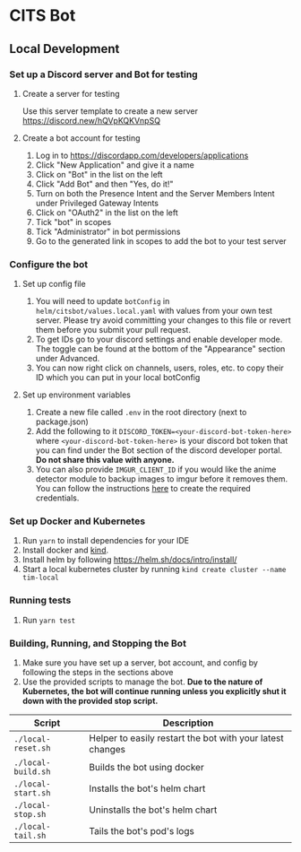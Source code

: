 # CITS Bot

## Local Development

### Set up a Discord server and Bot for testing

1. Create a server for testing

    Use this server template to create a new server https://discord.new/hQVpKQKVnpSQ

2. Create a bot account for testing

    1. Log in to https://discordapp.com/developers/applications
    2. Click "New Application" and give it a name
    3. Click on "Bot" in the list on the left
    4. Click "Add Bot" and then "Yes, do it!"
    5. Turn on both the Presence Intent and the Server Members Intent under Privileged Gateway Intents
    6. Click on "OAuth2" in the list on the left
    7. Tick "bot" in scopes
    8. Tick "Administrator" in bot permissions
    9. Go to the generated link in scopes to add the bot to your test server

### Configure the bot

1. Set up config file

    1. You will need to update `botConfig` in `helm/citsbot/values.local.yaml` with values from your own test server. Please try avoid committing your changes to this file or revert them before you submit your pull request.
    2. To get IDs go to your discord settings and enable developer mode. The toggle can be found at the bottom of the "Appearance" section under Advanced.
    3. You can now right click on channels, users, roles, etc. to copy their ID which you can put in your local botConfig

2. Set up environment variables

    1. Create a new file called `.env` in the root directory (next to package.json)
    2. Add the following to it `DISCORD_TOKEN=<your-discord-bot-token-here>` where `<your-discord-bot-token-here>` is your discord bot token that you can find under the Bot section of the discord developer portal. **Do not share this value with anyone.**
    3. You can also provide `IMGUR_CLIENT_ID` if you would like the anime detector module to backup images to imgur before it removes them. You can follow the instructions [here](https://api.imgur.com/oauth2/addclient) to create the required credentials.

### Set up Docker and Kubernetes

1. Run `yarn` to install dependencies for your IDE
2. Install docker and [kind](https://kind.sigs.k8s.io/docs/user/quick-start).
3. Install helm by following https://helm.sh/docs/intro/install/
5. Start a local kubernetes cluster by running `kind create cluster --name tim-local`

### Running tests

1. Run `yarn test`

### Building, Running, and Stopping the Bot

1. Make sure you have set up a server, bot account, and config by following the steps in the sections above
2. Use the provided scripts to manage the bot. **Due to the nature of Kubernetes, the bot will continue running unless you explicitly shut it down with the provided stop script.** 

Script | Description
--- | ---
`./local-reset.sh` | Helper to easily restart the bot with your latest changes
`./local-build.sh` | Builds the bot using docker
`./local-start.sh` | Installs the bot's helm chart
`./local-stop.sh` | Uninstalls the bot's helm chart
`./local-tail.sh` | Tails the bot's pod's logs
